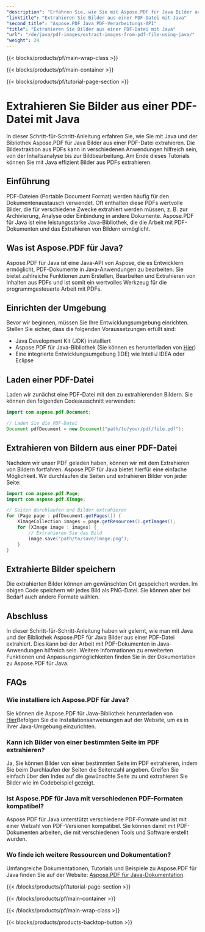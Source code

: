 ```yaml
---
"description": "Erfahren Sie, wie Sie mit Aspose.PDF für Java Bilder aus einer PDF-Datei extrahieren. Schritt-für-Schritt-Anleitung mit Quellcode. Jetzt PDF-Bildextraktion aktivieren."
"linktitle": "Extrahieren Sie Bilder aus einer PDF-Datei mit Java"
"second_title": "Aspose.PDF Java PDF-Verarbeitungs-API"
"title": "Extrahieren Sie Bilder aus einer PDF-Datei mit Java"
"url": "/de/java/pdf-images/extract-images-from-pdf-file-using-java/"
"weight": 24
---
```


{{< blocks/products/pf/main-wrap-class >}}

{{< blocks/products/pf/main-container >}}

{{< blocks/products/pf/tutorial-page-section >}}

# Extrahieren Sie Bilder aus einer PDF-Datei mit Java


In dieser Schritt-für-Schritt-Anleitung erfahren Sie, wie Sie mit Java und der Bibliothek Aspose.PDF für Java Bilder aus einer PDF-Datei extrahieren. Die Bildextraktion aus PDFs kann in verschiedenen Anwendungen hilfreich sein, von der Inhaltsanalyse bis zur Bildbearbeitung. Am Ende dieses Tutorials können Sie mit Java effizient Bilder aus PDFs extrahieren.

## Einführung

PDF-Dateien (Portable Document Format) werden häufig für den Dokumentenaustausch verwendet. Oft enthalten diese PDFs wertvolle Bilder, die für verschiedene Zwecke extrahiert werden müssen, z. B. zur Archivierung, Analyse oder Einbindung in andere Dokumente. Aspose.PDF für Java ist eine leistungsstarke Java-Bibliothek, die die Arbeit mit PDF-Dokumenten und das Extrahieren von Bildern ermöglicht.

## Was ist Aspose.PDF für Java?

Aspose.PDF für Java ist eine Java-API von Aspose, die es Entwicklern ermöglicht, PDF-Dokumente in Java-Anwendungen zu bearbeiten. Sie bietet zahlreiche Funktionen zum Erstellen, Bearbeiten und Extrahieren von Inhalten aus PDFs und ist somit ein wertvolles Werkzeug für die programmgesteuerte Arbeit mit PDFs.

## Einrichten der Umgebung

Bevor wir beginnen, müssen Sie Ihre Entwicklungsumgebung einrichten. Stellen Sie sicher, dass die folgenden Voraussetzungen erfüllt sind:

- Java Development Kit (JDK) installiert
- Aspose.PDF für Java-Bibliothek (Sie können es herunterladen von [Hier](https://releases.aspose.com/pdf/java/))
- Eine integrierte Entwicklungsumgebung (IDE) wie IntelliJ IDEA oder Eclipse

## Laden einer PDF-Datei

Laden wir zunächst eine PDF-Datei mit den zu extrahierenden Bildern. Sie können den folgenden Codeausschnitt verwenden:

```java
import com.aspose.pdf.Document;

// Laden Sie die PDF-Datei
Document pdfDocument = new Document("path/to/your/pdf/file.pdf");
```

## Extrahieren von Bildern aus einer PDF-Datei

Nachdem wir unser PDF geladen haben, können wir mit dem Extrahieren von Bildern fortfahren. Aspose.PDF für Java bietet hierfür eine einfache Möglichkeit. Wir durchlaufen die Seiten und extrahieren Bilder von jeder Seite:

```java
import com.aspose.pdf.Page;
import com.aspose.pdf.XImage;

// Seiten durchlaufen und Bilder extrahieren
for (Page page : pdfDocument.getPages()) {
    XImageCollection images = page.getResources().getImages();
    for (XImage image : images) {
        // Extrahieren Sie das Bild
        image.save("path/to/save/image.png");
    }
}
```

## Extrahierte Bilder speichern

Die extrahierten Bilder können am gewünschten Ort gespeichert werden. Im obigen Code speichern wir jedes Bild als PNG-Datei. Sie können aber bei Bedarf auch andere Formate wählen.

## Abschluss

In dieser Schritt-für-Schritt-Anleitung haben wir gelernt, wie man mit Java und der Bibliothek Aspose.PDF für Java Bilder aus einer PDF-Datei extrahiert. Dies kann bei der Arbeit mit PDF-Dokumenten in Java-Anwendungen hilfreich sein. Weitere Informationen zu erweiterten Funktionen und Anpassungsmöglichkeiten finden Sie in der Dokumentation zu Aspose.PDF für Java.

## FAQs

### Wie installiere ich Aspose.PDF für Java?

Sie können die Aspose.PDF für Java-Bibliothek herunterladen von [Hier](https://releases.aspose.com/pdf/java/)Befolgen Sie die Installationsanweisungen auf der Website, um es in Ihrer Java-Umgebung einzurichten.

### Kann ich Bilder von einer bestimmten Seite im PDF extrahieren?

Ja, Sie können Bilder von einer bestimmten Seite im PDF extrahieren, indem Sie beim Durchlaufen der Seiten die Seitenzahl angeben. Greifen Sie einfach über den Index auf die gewünschte Seite zu und extrahieren Sie Bilder wie im Codebeispiel gezeigt.

### Ist Aspose.PDF für Java mit verschiedenen PDF-Formaten kompatibel?

Aspose.PDF für Java unterstützt verschiedene PDF-Formate und ist mit einer Vielzahl von PDF-Versionen kompatibel. Sie können damit mit PDF-Dokumenten arbeiten, die mit verschiedenen Tools und Software erstellt wurden.

### Wo finde ich weitere Ressourcen und Dokumentation?

Umfangreiche Dokumentationen, Tutorials und Beispiele zu Aspose.PDF für Java finden Sie auf der Website: [Aspose.PDF für Java-Dokumentation](https://reference.aspose.com/pdf/java/).

{{< /blocks/products/pf/tutorial-page-section >}}

{{< /blocks/products/pf/main-container >}}

{{< /blocks/products/pf/main-wrap-class >}}

{{< blocks/products/products-backtop-button >}}